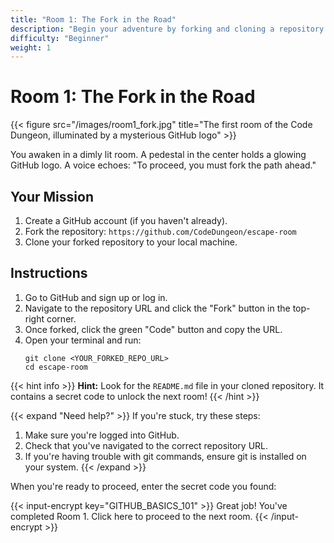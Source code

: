 ```yaml
---
title: "Room 1: The Fork in the Road"
description: "Begin your adventure by forking and cloning a repository."
difficulty: "Beginner"
weight: 1
---
```


# Room 1: The Fork in the Road

{{< figure src="/images/room1_fork.jpg" title="The first room of the Code Dungeon, illuminated by a mysterious GitHub logo" >}}

You awaken in a dimly lit room. A pedestal in the center holds a glowing GitHub logo. A voice echoes: "To proceed, you must fork the path ahead."

## Your Mission

1. Create a GitHub account (if you haven't already).
2. Fork the repository: `https://github.com/CodeDungeon/escape-room`
3. Clone your forked repository to your local machine.

## Instructions

1. Go to GitHub and sign up or log in.
2. Navigate to the repository URL and click the "Fork" button in the top-right corner.
3. Once forked, click the green "Code" button and copy the URL.
4. Open your terminal and run:
   ```
   git clone <YOUR_FORKED_REPO_URL>
   cd escape-room
   ```

{{< hint info >}}
**Hint:** Look for the `README.md` file in your cloned repository. It contains a secret code to unlock the next room!
{{< /hint >}}

{{< expand "Need help?" >}}
If you're stuck, try these steps:
1. Make sure you're logged into GitHub.
2. Check that you've navigated to the correct repository URL.
3. If you're having trouble with git commands, ensure git is installed on your system.
{{< /expand >}}

When you're ready to proceed, enter the secret code you found:

{{< input-encrypt key="GITHUB_BASICS_101" >}}
Great job! You've completed Room 1. Click here to proceed to the next room.
{{< /input-encrypt >}}